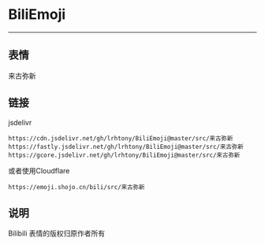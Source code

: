 # BiliEmoji
---
## 表情
来古弥新
## 链接
jsdelivr
```
https://cdn.jsdelivr.net/gh/lrhtony/BiliEmoji@master/src/来古弥新
https://fastly.jsdelivr.net/gh/lrhtony/BiliEmoji@master/src/来古弥新
https://gcore.jsdelivr.net/gh/lrhtony/BiliEmoji@master/src/来古弥新
```
或者使用Cloudflare
```
https://emoji.shojo.cn/bili/src/来古弥新
```
## 说明
Bilibili 表情的版权归原作者所有
